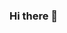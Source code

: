 ### Hi there 👋

<!--
**amitgupta0220/amitgupta0220** is a ✨ _special_ ✨ repository because its `README.md` (this file) appears on your GitHub profile.

Here are some ideas to get you started:

<a href="https://github.com/anuraghazra/github-readme-stats">
  <img align="center" src="https://github-readme-stats.vercel.app/api/top-langs/?username=amitgupta0220&theme=radical&layout=compact" />
</a>
<a href="https://github.com/anuraghazra/convoychat">
  <img align="center" src="https://github-readme-stats.vercel.app/api?username=amitgupta0220&theme=radical&show_icons=true&count_private=true&include_all_commits=true" />
</a>
-->
